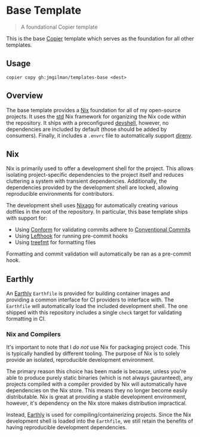 # Base Template

> A foundational Copier template

This is the base [Copier] template which serves as the foundation for all other
templates.

## Usage

```
copier copy gh:jmgilman/templates-base <dest>
```

## Overview

The base template provides a [Nix] foundation for all of my open-source
projects. It uses the [std] Nix framework for organizing the Nix code within the
repository. It ships with a preconfigured [devshell], however, no dependencies
are included by default (those should be added by consumers). Finally, it
includes a `.envrc` file to automatically support [direnv].

## Nix

Nix is primarily used to offer a development shell for the project. This allows
isolating project-specific dependencies to the project itself and reduces
cluttering a system with transient dependencies. Additionally, the dependencies
provided by the development shell are locked, allowing reproducible environments
for contributors.

The development shell uses [Nixago] for automatically creating various dotfiles
in the root of the repository. In particular, this base template ships with
support for:

- Using [Conform] for validating commits adhere to [Conventional Commits][cc]
- Using [Lefthook] for running pre-commit hooks
- Using [treefmt] for formatting files

Formatting and commit validation will automatically be ran as a pre-commit hook.

## Earthly

An [Earthly] `Earthfile` is provided for building container images and providing
a common interface for CI providers to interface with. The `Earthfile` will
automatically load the included development shell. The one shipped with this
repository includes a single `check` target for validating formatting in CI.

### Nix and Compilers

It's important to note that I _do not_ use Nix for packaging project code. This
is typically handled by different tooling. The purpose of Nix is to solely
provide an isolated, reproducible development environment.

The primary reason this choice has been made is because, unless you're able to
produce purely static binaries (which is not always gauranteed), any projects
compiled with a compiler provided by Nix will automatically have dependencies on
the Nix store. This means they no longer become easily distributable. Nix is
great at providing a stable development environment, however, it's dependency on
the Nix store makes distribution impractical.

Instead, [Earthly] is used for compiling/containerizing projects. Since the Nix
development shell is loaded into the `Earthfile`, we still retain the benefits
of having reproducible development dependencies.

[cc]: https://www.conventionalcommits.org/en/v1.0.0/
[conform]: https://github.com/edmundhung/conform
[copier]: https://github.com/copier-org/copier
[devshell]: https://github.com/numtide/devshell
[direnv]: https://direnv.net/
[earthly]: https://earthly.dev/
[lefthook]: https://github.com/evilmartians/lefthook
[nix]: https://nixos.org/
[nixago]: https://github.com/nix-community/nixago
[std]: https://github.com/divnix/std
[treefmt]: https://github.com/numtide/treefmt
